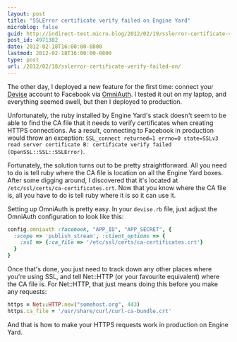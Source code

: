 ```yaml
---
layout: post
title: "SSLError certificate verify failed on Engine Yard"
microblog: false
guid: http://indirect-test.micro.blog/2012/02/19/sslerror-certificate-verify-failed-on/
post_id: 4971382
date: 2012-02-18T16:00:00-0800
lastmod: 2012-02-18T16:00:00-0800
type: post
url: /2012/02/18/sslerror-certificate-verify-failed-on/
---
```

The other day, I deployed a new feature for the first time: connect your [Devise](https://github.com/plataformatec/devise) account to Facebook via [OmniAuth](https://github.com/intridea/omniauth). I tested it out on my laptop, and everything seemed swell, but then I deployed to production.

Unfortunately, the ruby installed by Engine Yard's stack doesn't seem to be able to find the CA file that it needs to verify certificates when creating HTTPS connections. As a result, connecting to Facebook in production would throw an exception: `SSL_connect returned=1 errno=0 state=SSLv3 read server certificate B: certificate verify failed (OpenSSL::SSL::SSLError)`.

Fortunately, the solution turns out to be pretty straightforward. All you need to do is tell ruby where the CA file is location on all the Engine Yard boxes. After some digging around, I discovered that it's located at `/etc/ssl/certs/ca-certificates.crt`. Now that you know where the CA file is, all you have to do is tell ruby where it is so it can use it.

Setting up OmniAuth is pretty easy. In your `devise.rb` file, just adjust the OmniAuth configuration to look like this:

```ruby
config.omniauth :facebook, "APP_ID", "APP_SECRET", {
  :scope => 'publish_stream', :client_options => {
    :ssl => {:ca_file => '/etc/ssl/certs/ca-certificates.crt'}
  }
}
```

Once that's done, you just need to track down any other places where you're using SSL, and tell Net::HTTP (or your favourite equivalent) where the CA file is. For Net::HTTP, that just means doing this before you make any requests:

```ruby
https = Net::HTTP.new("somehost.org", 443)
https.ca_file = '/usr/share/curl/curl-ca-bundle.crt'
```

And that is how to make your HTTPS requests work in production on Engine Yard.
